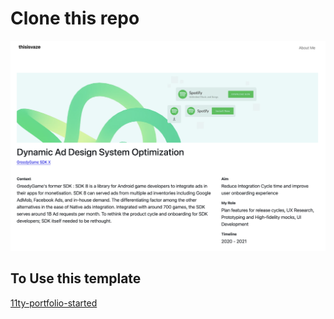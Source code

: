 # Clone this repo
![preview template](https://github.com/aadityavaze/11ty-portfolio-template/blob/main/preview.png)
## To Use this template
[11ty-portfolio-started](https://github.com/aadityavaze/11ty-portfolio-starter)
